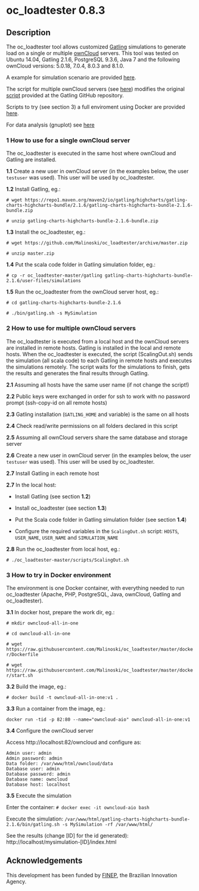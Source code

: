 # oc_loadtester 0.8.3

## Description
The oc_loadtester tool allows customized [Gatling](https://github.com/gatling) simulations to generate load on a single or multiple [ownCloud](https://owncloud.org) servers. 
This tool was tested on Ubuntu 14.04,  Gatling 2.1.6, PostgreSQL 9.3.6, Java 7 and the following ownCloud versions: 5.0.18, 7.0.4, 8.0.3 and 8.1.0.

A example for simulation scenario are provided [here](https://github.com/Malinoski/oc_loadtester/tree/master/gatling/examples).

The script for multiple ownCloud servers (see [here](https://github.com/Malinoski/oc_loadtester/tree/master/scripts)) modifies the original  [script](https://github.com/gatling/gatling/blob/416fb4364d25085bb207121d8b87e05836e8abb3/src/sphinx/cookbook/code/GatlingScalingOut.sh) provided at the Gatling GitHub repository.

Scripts to try (see section 3) a full enviroment using Docker are provided [here](https://github.com/Malinoski/oc_loadtester/tree/master/docker).

For data analysis (gnuplot) see [here](https://github.com/Malinoski/oc_loadtester/tree/master/oc_ParserViewer)

### 1 How to use for a single ownCloud server

The oc_loadtester is executed in the same host where ownCloud and Gatling are installed.

**1.1** Create a new user in ownCloud server (in the examples below, the user `testuser` was used). This user will be used by oc_loadtester.

**1.2** Install Gatling, eg.:

`# wget https://repo1.maven.org/maven2/io/gatling/highcharts/gatling-charts-highcharts-bundle/2.1.6/gatling-charts-highcharts-bundle-2.1.6-bundle.zip`  

`# unzip gatling-charts-highcharts-bundle-2.1.6-bundle.zip`

**1.3** Install the oc_loadtester, eg.:

`# wget https://github.com/Malinoski/oc_loadtester/archive/master.zip`  

`# unzip master.zip`

**1.4** Put the scala code folder in Gatling simulation folder, eg.:  

`# cp -r oc_loadtester-master/gatling gatling-charts-highcharts-bundle-2.1.6/user-files/simulations`  

**1.5** Run the oc_loadtester from the ownCloud server host, eg.:  

`# cd gatling-charts-highcharts-bundle-2.1.6`  

`# ./bin/gatling.sh -s MySimulation`  

### 2 How to use for multiple ownCloud servers

The oc_loadtester is executed from a local host and the ownCloud servers are installed in remote hosts. Gatling is installed in the local and remote hosts. When the oc_loadtester is executed, the script (ScalingOut.sh) sends the simulation (all scala code) to each Gatling in remote hosts and executes the simulations remotely. The script waits for the simulations to finish, gets the results and generates the final results through Gatling.

**2.1** Assuming all hosts have the same user name (if not change the script!)

**2.2** Public keys were exchanged in order for ssh to work with no password prompt (ssh-copy-id on all remote hosts)

**2.3** Gatling installation (`GATLING_HOME` and variable) is the same on all hosts

**2.4** Check read/write permissions on all folders declared in this script

**2.5** Assuming all ownCloud servers share the same database and storage server

**2.6** Create a new user in ownCloud server (in the examples below, the user `testuser` was used). This user will be used by oc_loadtester.

**2.7** Install Gatling in each remote host

**2.7** In the local host:

- Install Gatling (see section **1.2**)

- Install oc_loadtester (see section **1.3**)

- Put the Scala code folder in Gatling simulation folder (see section **1.4**)

- Configure the required variables in the `ScalingOut.sh` script: `HOSTS`, `USER_NAME`, `USER_NAME` and `SIMULATION_NAME`
 
**2.8** Run the oc_loadtester from local host, eg.:

`# ./oc_loadtester-master/scripts/ScalingOut.sh`

### 3 How to try in Docker environment

The environment is one Docker container, with everything needed to run oc_loadtester (Apache, PHP, PostgreSQL, Java, ownCloud, Gatling and oc_loadtester).

**3.1** In docker host, prepare the work dir, eg.:

`# mkdir owncloud-all-in-one`

`# cd owncloud-all-in-one`

`# wget https://raw.githubusercontent.com/Malinoski/oc_loadtester/master/docker/Dockerfile`

`# wget https://raw.githubusercontent.com/Malinoski/oc_loadtester/master/docker/start.sh`

**3.2** Build the image, eg.:

`# docker build -t owncloud-all-in-one:v1 . `

**3.3** Run a container from the image, eg.:

`docker run -tid -p 82:80 --name="owncloud-aio" owncloud-all-in-one:v1`

**3.4** Configure the ownCloud server

Access http://localhost:82/owncloud and configure as:
```
Admin user: admin
Admin password: admin
Data folder: /var/www/html/owncloud/data
Database user: admin
Database password: admin
Database name: owncloud
Database host: localhost
```
**3.5** Execute the simulation

Enter the container:
`# docker exec -it owncloud-aio bash`

Execute the simulation:
`/var/www/html/gatling-charts-highcharts-bundle-2.1.6/bin/gatling.sh -s MySimulation -rf /var/www/html/`

See the results (change [ID] for the id generated):
http://localhost/mysimulation-[ID]/index.html

## Acknowledgements
This development has been funded by [FINEP](http://www.finep.gov.br), the Brazilian Innovation Agency.
